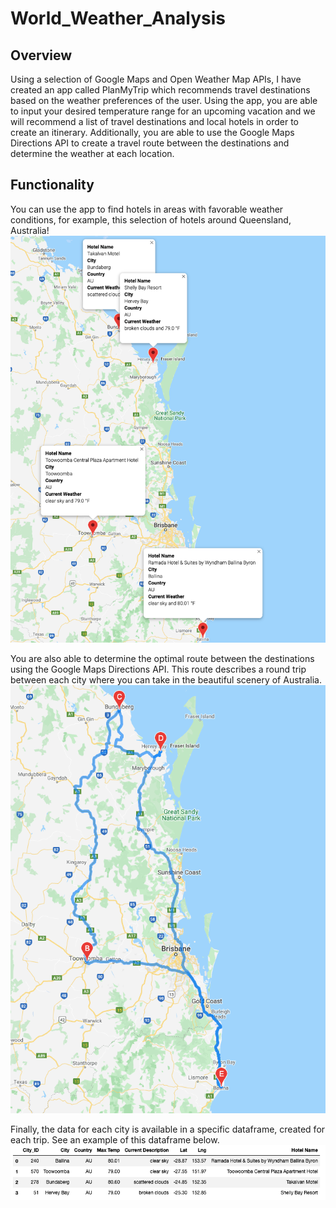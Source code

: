 # World_Weather_Analysis
## Overview
Using a selection of Google Maps and Open Weather Map APIs, I have created an app called PlanMyTrip which recommends travel destinations based on the weather preferences of the user. Using the app, you are able to input your desired temperature range for an upcoming vacation and we will recommend a list of travel destinations and local hotels in order to create an itinerary. Additionally, you are able to use the Google Maps Directions API to create a travel route between the destinations and determine the weather at each location.
## Functionality
You can use the app to find hotels in areas with favorable weather conditions, for example, this selection of hotels around Queensland, Australia!
![WeatherPy_travel_map_markers.png](https://github.com/luke-c-newell/World_Weather_Analysis/blob/main/Vacation_Itinerary/WeatherPy_travel_map_markers.png)

You are also able to determine the optimal route between the destinations using the Google Maps Directions API. This route describes a round trip between each city where you can take in the beautiful scenery of Australia. 
![WeatherPy_travel_map.png](https://github.com/luke-c-newell/World_Weather_Analysis/blob/main/Vacation_Itinerary/WeatherPy_travel_map.png)

Finally, the data for each city is available in a specific dataframe, created for each trip. See an example of this dataframe below.
![Itinerary_hotels.png](https://github.com/luke-c-newell/World_Weather_Analysis/blob/main/Vacation_Itinerary/Itinerary_hotels.png)

